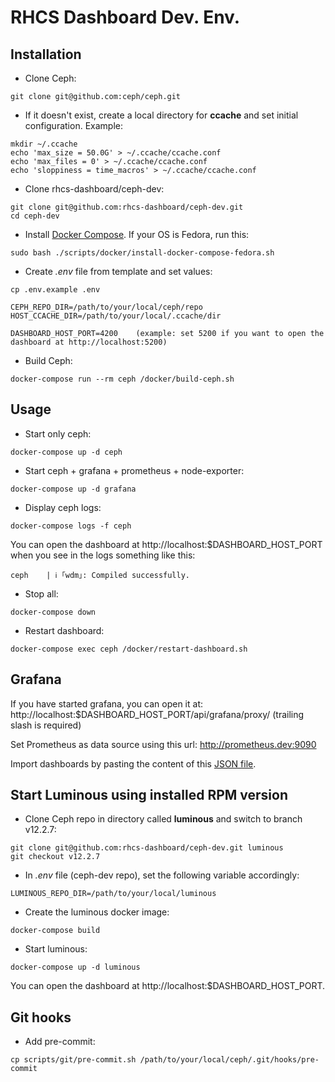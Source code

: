 # RHCS Dashboard Dev. Env.

## Installation

* Clone Ceph:
```
git clone git@github.com:ceph/ceph.git
```

* If it doesn't exist, create a local directory for **ccache** and set initial configuration. Example:
```
mkdir ~/.ccache
echo 'max_size = 50.0G' > ~/.ccache/ccache.conf
echo 'max_files = 0' > ~/.ccache/ccache.conf
echo 'sloppiness = time_macros' > ~/.ccache/ccache.conf
```

* Clone rhcs-dashboard/ceph-dev:
```
git clone git@github.com:rhcs-dashboard/ceph-dev.git
cd ceph-dev
```

* Install [Docker Compose](https://docs.docker.com/compose/install/). If your OS is Fedora, run this:
```
sudo bash ./scripts/docker/install-docker-compose-fedora.sh
```

* Create *.env* file from template and set values:
```
cp .env.example .env

CEPH_REPO_DIR=/path/to/your/local/ceph/repo
HOST_CCACHE_DIR=/path/to/your/local/.ccache/dir

DASHBOARD_HOST_PORT=4200    (example: set 5200 if you want to open the dashboard at http://localhost:5200)
```

* Build Ceph:
```
docker-compose run --rm ceph /docker/build-ceph.sh
```

## Usage

* Start only ceph:
```
docker-compose up -d ceph
```

* Start ceph + grafana + prometheus + node-exporter:
```
docker-compose up -d grafana
```

* Display ceph logs:
```
docker-compose logs -f ceph
```

You can open the dashboard at http://localhost:$DASHBOARD_HOST_PORT when you see in the logs something like this:
```
ceph    | ℹ ｢wdm｣: Compiled successfully.
```

* Stop all:
```
docker-compose down
```

* Restart dashboard:
```
docker-compose exec ceph /docker/restart-dashboard.sh
```

## Grafana

If you have started grafana, you can open it at:
http://localhost:$DASHBOARD_HOST_PORT/api/grafana/proxy/ (trailing slash is required)

Set Prometheus as data source using this url: http://prometheus.dev:9090

Import dashboards by pasting the content of this [JSON file](https://github.com/ceph/ceph/blob/master/monitoring/grafana/dashboards/ceph-cluster.json).

## Start Luminous using installed RPM version

* Clone Ceph repo in directory called **luminous** and switch to branch v12.2.7:
```
git clone git@github.com:rhcs-dashboard/ceph-dev.git luminous
git checkout v12.2.7
```

* In *.env* file (ceph-dev repo), set the following variable accordingly:
```
LUMINOUS_REPO_DIR=/path/to/your/local/luminous
```

* Create the luminous docker image:
```
docker-compose build
```

* Start luminous:
```
docker-compose up -d luminous
```

You can open the dashboard at http://localhost:$DASHBOARD_HOST_PORT.

## Git hooks

* Add pre-commit:
```
cp scripts/git/pre-commit.sh /path/to/your/local/ceph/.git/hooks/pre-commit
```
